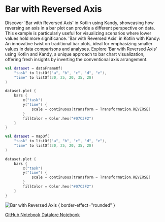 # Bar with Reversed Axis

<web-summary>
Discover 'Bar with Reversed Axis' in Kotlin using Kandy, showcasing how reversing an axis in a bar plot can provide a different perspective on data.
This example is particularly useful for visualizing scenarios where lower values hold more significance.
</web-summary>

<card-summary>
'Bar with Reversed Axis' in Kotlin with Kandy:
An innovative twist on traditional bar plots, ideal for emphasizing smaller values in data comparisons and analyses.
</card-summary>

<link-summary>
Explore 'Bar with Reversed Axis' using Kotlin and Kandy, a unique approach to bar chart visualization,
offering fresh insights by inverting the conventional axis arrangement.
</link-summary>


<!---IMPORT org.jetbrains.kotlinx.kandy.letsplot.samples.Bars-->

<!---FUN bar_with_reversed_axis-->
<tabs>
<tab title="Dataframe">

```kotlin
val dataset = dataFrameOf(
    "task" to listOf("a", "b", "c", "d", "e"),
    "time" to listOf(30, 25, 20, 35, 28)
)

dataset.plot {
    bars {
        x("task")
        y("time") {
            scale = continuous(transform = Transformation.REVERSE)
        }
        fillColor = Color.hex("#07C3F2")
    }
}
```

</tab>
<tab title="Collections">

```kotlin
val dataset = mapOf(
    "task" to listOf("a", "b", "c", "d", "e"),
    "time" to listOf(30, 25, 20, 35, 28)
)

dataset.plot {
    bars {
        x("task")
        y("time") {
            scale = continuous(transform = Transformation.REVERSE)
        }
        fillColor = Color.hex("#07C3F2")
    }
}
```

</tab></tabs>
<!---END-->

![Bar with Reversed Axis](bar_with_reversed_axis.svg) { border-effect="rounded" }

<seealso style="cards">
       <category ref="example-ktnb">
           <a href="https://github.com/Kotlin/kandy/blob/main/examples/notebooks/lets-plot/samples/bars/bar_with_reversed_axis.ipynb" summary="View the notebook on our GitHub repository">GitHub Notebook</a>
           <a href="https://datalore.jetbrains.com/report/static/KQKedA4jDrKu63O53gEN0z/ZL1NIQsY7scs8azMypqb1d" summary="Experiment with this example on Datalore">Datalore Notebook</a>
       </category>
</seealso>
